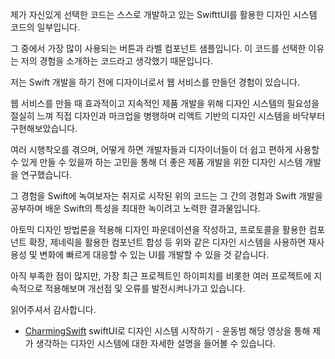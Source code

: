 제가 자신있게 선택한 코드는 스스로 개발하고 있는 SwifttUI를 활용한 디자인 시스템 코드의 일부입니다. 

그 중에서 가장 많이 사용되는 버튼과 라벨 컴포넌트 샘플입니다. 이 코드를 선택한 이유는 저의 경험을 소개하는 코드라고 생각했기 때문입니다. 

저는 Swift 개발을 하기 전에 디자이너로서 웹 서비스를 만들던 경험이 있습니다. 

웹 서비스를 만들 때 효과적이고 지속적인 제품 개발을 위해 디자인 시스템의 필요성을 절실히 느껴 직접 디자인과 마크업을 병행하며 리액트 기반의 디자인 시스템을 바닥부터 구현해보았습니다. 

여러 시행착오를 겪으며, 어떻게 하면 개발자들과 디자이너들이 더 쉽고 편하게 사용할 수 있게 만들 수 있을까 하는 고민을 통해 더 좋은 제품 개발을 위한 디자인 시스템 개발을 연구했습니다. 

그 경험을 Swift에 녹여보자는 취지로 시작된 위의 코드는 그 간의 경험과 Swift 개발을 공부하며 배운 Swift의 특성을 최대한 녹이려고 노력한 결과물입니다. 

아토믹 디자인 방법론을 적용해 디자인 파운데이션을 작성하고, 프로토콜을 활용한 컴포넌트 확장, 제네릭을 활용한 컴포넌트 합성 등 위와 같은 디자인 시스템을 사용하면 재사용성 및 변화에 빠르게 대응할 수 있는 UI를 개발할 수 있을 것 같습니다. 

아직 부족한 점이 많지만, 가장 최근 프로젝트인 하이피치를 비롯한 여러 프로젝트에 지속적으로 적용해보며 개선점 및 오류를 발전시켜나가고 있습니다. 

읽어주셔서 감사합니다.

- [CharmingSwift](https://www.youtube.com/watch?v=uU9YhQrKKlA&ab_channel=CharmingSwiftiOS) swiftUI로 디자인 시스템 시작하기 - 윤동범 해당 영상을 통해 제가 생각하는 디자인 시스템에 대한 자세한 설명을 들어볼 수 있습니다.
